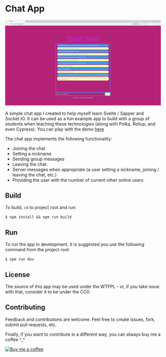 # Chat App

![](./screens/screen1.png)

A simple chat app I created to help myself learn Svelte / Sapper and Socket.IO. It can be used as a fun example app to build with a group of students when teaching these technologies (along with Polka, Rollup, and even Cypress). You can play with the demo [here](https://chat-app-svelte.herokuapp.com)

The chat app implements the following functionality:
* Joining the chat
* Setting a nickname
* Sending group messages
* Leaving the chat
* Server messages when appropriate (a user setting a nickname, joining / leaving the chat, etc.)
* Providing the user with the number of current other online users

## Build
To build, `cd` to project root and run:
```
$ npm install && npm run build
```

## Run
To run the app in development, it is suggested you use the following command from the project root:
```
$ npm run dev
```

## License
The source of this app may be used under the WTFPL - or, if you take issue with that, consider it to be under the CC0.

## Contributing
Feedback and contributions are welcome. Feel free to create issues, fork, submit pull requests, etc.

Finally, if you want to contribute in a different way, you can always buy me a coffee ^_^

[![Buy me a coffee](https://www.buymeacoffee.com/assets/img/custom_images/purple_img.png)](https://www.buymeacoffee.com/tmns)
